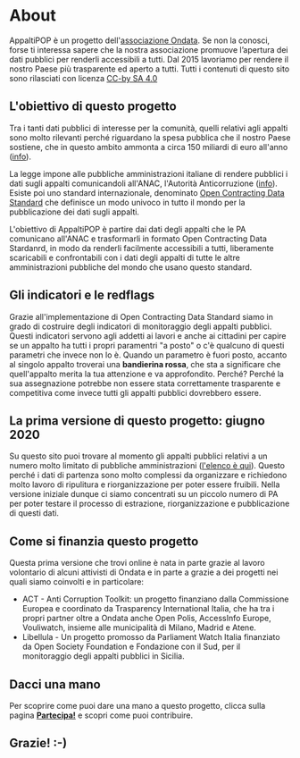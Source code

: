 # About

AppaltiPOP è un progetto dell'[associazione Ondata](https://www.ondata.it). Se non la conosci, forse ti interessa sapere che la nostra associazione promuove l’apertura dei dati pubblici per renderli accessibili a tutti. Dal 2015 lavoriamo per rendere il nostro Paese più trasparente ed aperto a tutti. Tutti i contenuti di questo sito sono rilasciati con licenza [CC-by SA 4.0](https://creativecommons.org/licenses/by-sa/4.0/)

## L'obiettivo di questo progetto

Tra i tanti dati pubblici di interesse per la comunità, quelli relativi agli appalti sono molto rilevanti perché riguardano la spesa pubblica che il nostro Paese sostiene, che in questo ambito ammonta a circa 150 miliardi di euro all'anno ([info](https://ec.europa.eu/internal_market/scoreboard/performance_by_member_state/index_en.htm)).

La legge impone alle pubbliche amministrazioni italiane di rendere pubblici i dati sugli appalti comunicandoli all'ANAC, l'Autorità Anticorruzione ([info](http://www.anticorruzione.it/portal/public/classic/Attivitadocumentazione/ContrattiPubblici/Normativa)). Esiste poi uno standard internazionale, denominato [Open Contracting Data Standard](https://standard.open-contracting.org/latest/en/) che definisce un modo univoco in tutto il mondo per la pubblicazione dei dati sugli appalti.

L'obiettivo di AppaltiPOP è partire dai dati degli appalti che le PA comunicano all'ANAC e trasformarli in formato Open Contracting Data Stardanrd, in modo da renderli facilmente accessibili a tutti, liberamente scaricabili e confrontabili con i dati degli appalti di tutte le altre amministrazioni pubbliche del mondo che usano questo standard.

## Gli indicatori e le redflags

Grazie all'implementazione di Open Contracting Data Standard siamo in grado di costruire degli indicatori di monitoraggio degli appalti pubblici. Questi indicatori servono agli addetti ai lavori e anche ai cittadini per capire se un appalto ha tutti i propri paramentri "a posto" o c'è qualcuno di questi parametri che invece non lo è. Quando un parametro è fuori posto, accanto al singolo appalto troverai una **bandierina rossa**, che sta a significare che quell'appalto merita la tua attenzione e va approfondito. Perché? Perché la sua assegnazione potrebbe non essere stata correttamente trasparente e competitiva come invece tutti gli appalti pubblici dovrebbero essere.

## La prima versione di questo progetto: giugno 2020

Su questo sito puoi trovare al momento gli appalti pubblici relativi a un numero molto limitato di pubbliche amministrazioni ([l'elenco è qui](http://localhost:3000/it/buyers)). Questo perché i dati di partenza sono molto complessi da organizzare e richiedono molto lavoro di ripulitura e riorganizzazione per poter essere fruibili. Nella versione iniziale dunque ci siamo concentrati su un piccolo numero di PA per poter testare il processo di estrazione, riorganizzazione e pubblicazione di questi dati.

## Come si finanzia questo progetto

Questa prima versione che trovi online è nata in parte grazie al lavoro volontario di alcuni attivisti di Ondata e in parte a grazie a dei progetti nei quali siamo coinvolti e in particolare:

- ACT - Anti Corruption Toolkit: un progetto finanziano dalla Commissione Europea e coordinato da Trasparency International Italia, che ha tra i propri partner oltre a Ondata anche Open Polis, AccessInfo Europe, Vouliwatch, insieme alle municipalità di Milano, Madrid e Atene.
- Libellula - Un progetto promosso da Parliament Watch Italia finanziato da Open Society Foundation e Fondazione con il Sud, per il monitoraggio degli appalti pubblici in Sicilia.

## Dacci una mano

Per scoprire come puoi dare una mano a questo progetto, clicca sulla pagina **[Partecipa!](./get-involved)** e scopri come puoi contribuire.

## Grazie! :-)
